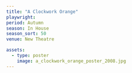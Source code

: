 ```yaml
---
title: "A Clockwork Orange"
playwright:
period: Autumn
season: In House
season_sort: 50
venue: New Theatre

assets:
  - type: poster
    image: a_clockwork_orange_poster_2008.jpg
---
```



